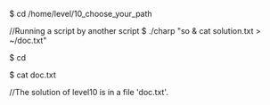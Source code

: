 $ cd /home/level/10_choose_your_path

//Running a script by another script
$ ./charp "so & cat solution.txt > ~/doc.txt"

$ cd

$ cat doc.txt

//The solution of level10 is in a file 'doc.txt'.
